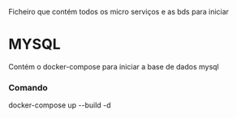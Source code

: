 Ficheiro que contém todos os micro serviços e as bds para iniciar

# MYSQL
Contém o docker-compose para iniciar a base de dados mysql

### Comando
docker-compose up --build -d